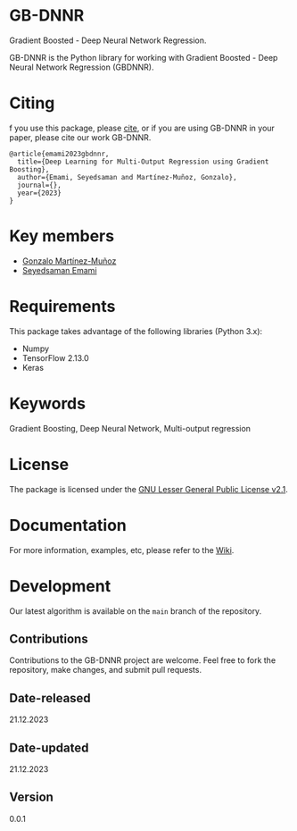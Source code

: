 # GB-DNNR

Gradient Boosted - Deep Neural Network Regression.

GB-DNNR is the Python library for working with Gradient Boosted - Deep Neural Network Regression (GBDNNR).

# Citing

f you use this package, please [cite](CITATION.cff), or if you are using GB-DNNR in your paper, please cite our work GB-DNNR.

```
@article{emami2023gbdnnr,
  title={Deep Learning for Multi-Output Regression using Gradient Boosting},
  author={Emami, Seyedsaman and Martínez-Muñoz, Gonzalo},
  journal={},
  year={2023}
}
```
# Key members 
- [Gonzalo Martínez-Muñoz](https://github.com/gmarmu)
- [Seyedsaman Emami](https://github.com/samanemami)

# Requirements
This package takes advantage of the following libraries (Python 3.x):

- Numpy
- TensorFlow 2.13.0 
- Keras

# Keywords
Gradient Boosting, Deep Neural Network, Multi-output regression

# License
The package is licensed under the [GNU Lesser General Public License v2.1](https://github.com/GAA-UAM/GBNN/blob/main/LICENSE).

# Documentation
For more information, examples, etc, please refer to the [Wiki](https://github.com/GAA-UAM/GB-DNNR/wiki).

# Development
Our latest algorithm is available on the `main` branch of the repository.

## Contributions
Contributions to the GB-DNNR project are welcome. Feel free to fork the repository, make changes, and submit pull requests.

## Date-released
21.12.2023

## Date-updated
21.12.2023

## Version
0.0.1
